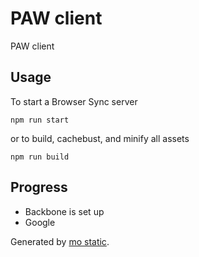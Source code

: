 # PAW client

PAW client

## Usage

To start a Browser Sync server

```
npm run start
```

or to build, cachebust, and minify all assets

```
npm run build
```


## Progress

* Backbone is set up
* Google


Generated by [mo static](https://github.com/istrategylabs/mo-static).
